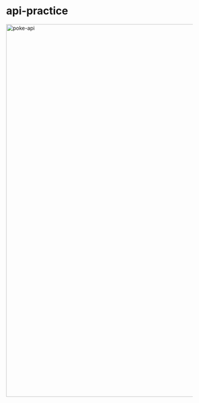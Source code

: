# api-practice

<img width="1787" height="1006" alt="poke-api" src="https://github.com/user-attachments/assets/772ee7bf-8c32-4100-b508-d5033be16aee" />
